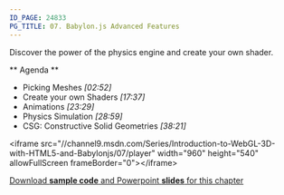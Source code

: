 ```yaml
---
ID_PAGE: 24833
PG_TITLE: 07. Babylon.js Advanced Features
---
```

Discover the power of the physics engine and create your own shader.

** Agenda **

* Picking Meshes *[02:52]* 
* Create your own Shaders
 *[17:37]*
* Animations *[23:29]* 
* Physics Simulation *[28:59]* 
* CSG: Constructive Solid Geometries *[38:21]*

&lt;iframe src="//channel9.msdn.com/Series/Introduction-to-WebGL-3D-with-HTML5-and-Babylonjs/07/player" width="960" height="540" allowFullScreen frameBorder="0"&gt;&lt;/iframe&gt;

[Download **sample code** and Powerpoint **slides** for this chapter](https://github.com/deltakosh/MVA3DHTML5GameDev/tree/master/Chapter%207)